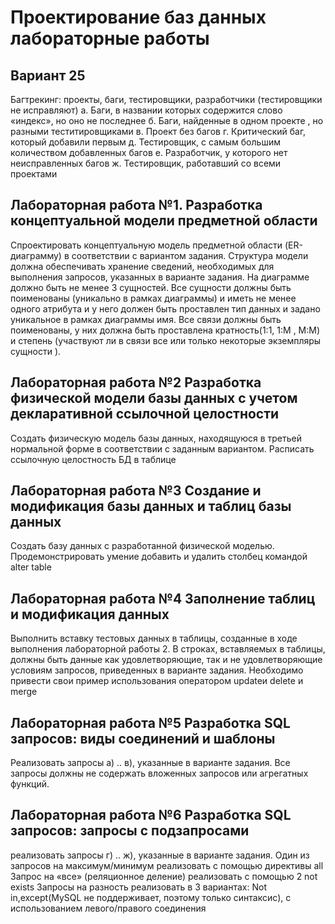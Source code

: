# Проектирование баз данных лабораторные работы
## Вариант 25
Багтрекинг: проекты, баги, тестировщики, разработчики (тестировщики не исправляют)
а. Баги, в названии которых содержится слово «индекс», но оно не последнее
б. Баги, найденные в одном проекте , но разными теститировщиками
в. Проект без багов
г. Критический баг, который добавили первым
д. Тестировщик, с самым большим количеством добавленных багов
е. Разработчик, у которого нет неисправленных багов
ж. Тестировщик, работавший со всеми проектами
## Лабораторная работа №1. Разработка концептуальной модели предметной области
Спроектировать концептуальную модель предметной области (ER-диаграмму) в соответствии с
вариантом задания.
Структура модели должна обеспечивать хранение сведений, необходимых для выполнения
запросов, указанных в варианте задания.
На диаграмме должно быть не менее 3 сущностей. Все сущности должны быть поименованы
(уникально в рамках диаграммы) и иметь не менее одного атрибута и у него должен быть
проставлен тип данных и задано уникальное в рамках диаграммы имя. Все связи должны быть
поименованы, у них должна быть проставлена кратность(1:1, 1:М , М:М) и степень (участвуют
ли в связи все или только некоторые экземпляры сущности ). 
## Лабораторная работа №2 Разработка физической модели базы данных с учетом декларативной ссылочной целостности
Создать физическую модель базы данных, находящуюся в третьей нормальной форме в
соответствии с заданным вариантом. Расписать ссылочную целостность БД в таблице
## Лабораторная работа №3 Создание и модификация базы данных и таблиц базы данных
Создать базу данных с разработанной физической моделью. 
Продемонстрировать умение добавить и удалить столбец командой alter table
## Лабораторная работа №4 Заполнение таблиц и модификация данных
Выполнить вставку тестовых данных в таблицы,
созданные в ходе выполнения лабораторной работы 2. В строках, вставляемых в таблицы, должны быть
данные как удовлетворяющие, так и не удовлетворяющие условиям запросов, приведенных в варианте
задания. Необходимо привести свои пример использования оператором updateи delete и merge
## Лабораторная работа №5 Разработка SQL запросов: виды соединений и шаблоны
Реализовать запросы а) .. в), указанные в
варианте задания. Все запросы должны не содержать вложенных запросов или агрегатных функций.
## Лабораторная работа №6 Разработка SQL запросов: запросы с подзапросами
реализовать запросы г) .. ж), указанные в
варианте задания.
Один из запросов на максимум/минимум реализовать с помощью директивы all
Запрос на «все» (реляционное деление) реализовать с помощью 2 not exists
Запросы на разность реализовать в 3 вариантах: Not in,except(MySQL не поддерживает,
поэтому только синтаксис), с использованием левого/правого соединения

##
##

